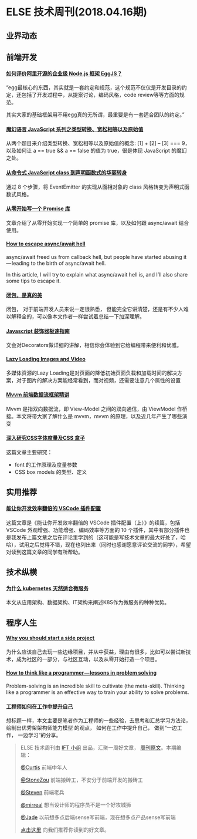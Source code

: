 # ELSE 技术周刊(2018.04.16期)

## 业界动态

## 前端开发

#### [如何评价阿里开源的企业级 Node.js 框架 EggJS？](https://www.zhihu.com/question/50526101)

“egg最核心的东西，其实就是一套约定和规范，这个规范不仅仅是开发目录的约定，还包括了开发过程中，从提案讨论，编码风格，code review等等方面的规范。

其实大家的基础框架用不用egg真的无所谓，最重要是有一套适合团队的约定。”

#### [魔幻语言 JavaScript 系列之类型转换、宽松相等以及原始值](https://zhuanlan.zhihu.com/p/35566906)

从两个题目来介绍类型转换、宽松相等以及原始值的概念: [1] + [2] – [3] === 9，以及如何让 a == true && a == false 的值为 true，很是体现 JavaScript 的魔幻之处。


#### [从命令式 JavaScript class 到声明函数式的华丽转身](https://zhuanlan.zhihu.com/p/35503164)

通过 8 个步骤，将 EventEmitter 的实现从面相对象的 class 风格转变为声明式函数式风格。


#### [从零开始写一个 Promise 库](https://zhuanlan.zhihu.com/p/35697919)

文章介绍了从零开始实现一个简单的 promise 库，以及如何跟 async/await 结合使用。

#### [How to escape async/await hell](https://medium.freecodecamp.org/avoiding-the-async-await-hell-c77a0fb71c4c)

async/await freed us from callback hell, but people have started abusing it — leading to the birth of async/await hell.

In this article, I will try to explain what async/await hell is, and I’ll also share some tips to escape it.

#### [闭包，是真的美](https://github.com/prettyEcho/deep-js/issues/4)
闭包， 对于前端开发人员来说一定很熟悉， 但能完全它讲清楚，还是有不少人难以解释全的，可以像本文作者一样尝试着总结一下加深理解。


#### [Javascript 装饰器极速指南](http://www.cnblogs.com/xuanhun/p/8735524.html)
文会对Decorators做详细的讲解，相信你会体验到它给编程带来便利和优雅。

#### [Lazy Loading Images and Video](https://developers.google.com/web/fundamentals/performance/lazy-loading-guidance/images-and-video/?utm_source=CSS-Weekly&utm_campaign=Issue-310&utm_medium=web)

多媒体资源的Lazy Loading是对页面的降低初始页面负载和加载时间的解决方案，对于图片的解决方案能经常看到，而对视频，还需要注意几个属性的设置

#### [Mvvm 前端数据流框架精讲](https://mp.weixin.qq.com/s?__biz=MjM5MDI3MjA5MQ==&mid=2697266952&idx=2&sn=a3389d1db237c2b23f523061da3b2359)

Mvvm 是指双向数据流，即 View-Model 之间的双向通信，由 ViewModel 作桥接。本文将带大家了解什么是 mvvm，mvvm 的原理，以及近几年产生了哪些演变


#### [深入研究CSS字体度量及CSS 盒子](https://hiyangguo.github.io/2018/04/09/in-depth-study-font-size-line-height-and-vertical-align/)
这篇文章主要研究：
- font 的工作原理及度量参数
- CSS box models 的类型、定义

## 实用推荐

#### [能让你开发效率翻倍的 VSCode 插件配置](https://zhuanlan.zhihu.com/p/35661521)
这篇文章是《能让你开发效率翻倍的 VSCode 插件配置（上）》的续篇，包括 VSCode 外观增强、功能增强、编码效率等方面的 10 个插件，其中有部分插件也是我发布上篇文章之后在评论里学到的（这可能是写技术文章的最大好处了，哈哈），试用之后觉得不错，现在也列出来（同时也感谢愿意评论交流的同学），希望对读到这篇文章的同学有所帮助。

## 技术纵横

#### [为什么 kubernetes 天然适合微服务](https://zhuanlan.zhihu.com/p/35642088)

本文从应用架构、数据架构、IT架构来阐述K8S作为微服务的种种优势。

## 程序人生

#### [Why you should start a side project ](https://medium.com/ideas-at-igenius/why-you-should-start-a-side-project-and-how-8e63a33187e5)

为什么应该自己去玩一些边缘项目，并从中获益，理由有很多，比如可以尝试新技术，成为社区的一部分，与社区互动，以及从零开始打造一个项目。

#### [How to think like a programmer — lessons in problem solving](https://medium.freecodecamp.org/how-to-think-like-a-programmer-lessons-in-problem-solving-d1d8bf1de7d2)
Problem-solving is an incredible skill to cultivate (the meta-skill). Thinking like a programmer is an effective way to train your ability to solve problems.

#### [工程师如何在工作中提升自己](https://zhuanlan.zhihu.com/p/35608666)
想标题一样，本文主要是笔者作为工程师的一些经验，去思考和汇总学习方法论，绘制出优秀架架构师能力模型 的观点， 如何在工作中提升自己， 做到“一边工作， 一边学习”的分享。


> ELSE 技术周刊由 [IFT 小组](https://github.com/CtripFE) 出品，汇聚一周好文章， [周刊原文]()。本期编辑：
>
> [@Curtis](https://github.com/CurtisCBS) 前端中年人
>
> [@StoneZou](https://github.com/stoneyong) 前端搬砖工，不安分于前端开发的搬砖工
>
> [@Steven](https://github.com/StevenX911) 前端老兵
>
> [@mirreal](https://github.com/mirreal) 想当设计师的程序员不是一个好攻城狮
>
> [@Jade](https://github.com/Jade05) 以前想多点后端sense写前端，现在想多点产品sense写前端
>
> [点击这里](https://github.com/CtripFE/fe-weekly/issues) 向我们推荐你读到的好文章。